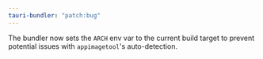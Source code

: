 ```yaml
---
tauri-bundler: "patch:bug"
---
```


The bundler now sets the `ARCH` env var to the current build target to prevent potential issues with `appimagetool`'s auto-detection.
